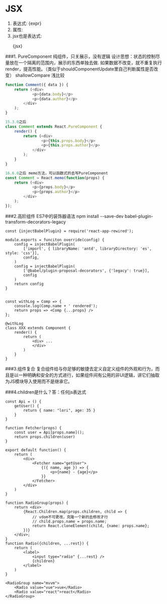 # JSX
1. 表达式: {expr}
2. 属性: <div id={expr}>
3. jsx也是表达式: <p>{jsx}</p>


###1. PureComponent 纯组件，只关展示，没有逻辑
设计思想：状态的控制尽量放在一个隔离的范围内，展示的东西单独去做.
如果数据不改变，就不重复执行render，提高性能。（类似于shouldComponentUpdate里自己判断属性是否改变）
shallowCompare 浅比较

```js
function Comment({ data }) {
	return (<div>
			<p>{data.body}</p>
			<p>{data.author}</p>
		</div>
	);
}

15.3.0之后
class Comment extends React.PureComponent {
	render() {
		return (<div>
				<p>{this.props.body}</p>
				<p>{this.props.author}</p>
			</div>
		);
	}
}

16.6.0之后 memo方法，可以函数式的去写PureComponent
const Comment = React.memo(function(props) {
	return (<div>
			<p>{props.body}</p>
			<p>{props.author}</p>
		</div>
	);
});
```

###2.高阶组件
ES7中的装饰器语法
npm install --save-dev babel-plugin-transform-decorators-legacy

```
const {injectBabelPlugin} = require('react-app-rewired');

module.exports = funciton override(config) {
	config = injectBabelPlugin(
		['import', { libraryName: 'antd', libraryDirectory: 'es', style: 'css'}],
		config,
	)
	config = injectBabelPlugin(
		['@babel/plugin-proposal-decorators', {'legacy': true}],
		config
	)
	return config
}


const withLog = Comp => {
	console.log(Comp.name + ' rendered');
	return props => <Comp {...props} />
};

@withLog
class XXX extends Component {
    render() {
		return (
			<div> ...
			</div>
		)
    }
}

```

###3.组件复合
复合组件给与你足够的敏捷去定义自定义组件的外观和行为，而且是以一种明确和安全的方式进行，如果组件间有公用的非UI逻辑，讲它们抽取为JS模块导入使用而不是继承它。

###4.children是什么？答：任何js表达式
```
const Api = () {
	getUser() {
		return { name: "lori", age: 35 }
	}
}

function Fetcher(props) {
	const user = Api[props.name]();
	return props.children(user)
}

export default function() {
	return (
		<div>
			<Fetcher name="getUser">
				{({ name, age }) => {
					<p>{name} - {age}</p>
				}}
			</Fetcher>
		</div>
	)
}
```

```
function RadioGroup(props) {
	return <div>
		{React.Children.map(props.children, child => {
			// vdom不可更改，克隆一个新的去修改才行
			// child.props.name = props.name;
			return React.cloneElement(child, {name: props.name}; 
		})}
	</div>;
}
function Radio({children, ...rest}) {
	return (
		<label>
			<input type="radio" {...rest} />
			{children}
		</label>
	)
}

<RadioGroup name="mvvm">
	<Radio value="vue">vue</Radio>
	<Radio value="react">react</Radio>
</RadioGroup>
```
